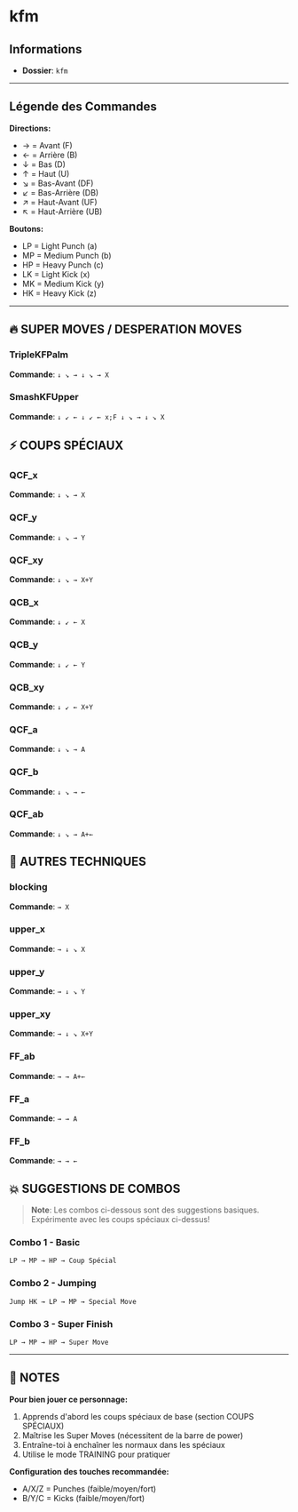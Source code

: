 # kfm

## Informations
- **Dossier**: `kfm`

---

## Légende des Commandes

**Directions:**
- → = Avant (F)
- ← = Arrière (B)
- ↓ = Bas (D)
- ↑ = Haut (U)
- ↘ = Bas-Avant (DF)
- ↙ = Bas-Arrière (DB)
- ↗ = Haut-Avant (UF)
- ↖ = Haut-Arrière (UB)

**Boutons:**
- LP = Light Punch (a)
- MP = Medium Punch (b)
- HP = Heavy Punch (c)
- LK = Light Kick (x)
- MK = Medium Kick (y)
- HK = Heavy Kick (z)

---

## 🔥 SUPER MOVES / DESPERATION MOVES

### TripleKFPalm
**Commande**: `↓ ↘ → ↓ ↘ → X`

### SmashKFUpper
**Commande**: `↓ ↙ ← ↓ ↙ ← x;F ↓ ↘ → ↓ ↘ X`


## ⚡ COUPS SPÉCIAUX

### QCF_x
**Commande**: `↓ ↘ → X`

### QCF_y
**Commande**: `↓ ↘ → Y`

### QCF_xy
**Commande**: `↓ ↘ → X+Y`

### QCB_x
**Commande**: `↓ ↙ ← X`

### QCB_y
**Commande**: `↓ ↙ ← Y`

### QCB_xy
**Commande**: `↓ ↙ ← X+Y`

### QCF_a
**Commande**: `↓ ↘ → A`

### QCF_b
**Commande**: `↓ ↘ → ←`

### QCF_ab
**Commande**: `↓ ↘ → A+←`


## 🎯 AUTRES TECHNIQUES

### blocking
**Commande**: `→ X`

### upper_x
**Commande**: `→ ↓ ↘ X`

### upper_y
**Commande**: `→ ↓ ↘ Y`

### upper_xy
**Commande**: `→ ↓ ↘ X+Y`

### FF_ab
**Commande**: `→ → A+←`

### FF_a
**Commande**: `→ → A`

### FF_b
**Commande**: `→ → ←`


## 💥 SUGGESTIONS DE COMBOS

> **Note**: Les combos ci-dessous sont des suggestions basiques. Expérimente avec les coups spéciaux ci-dessus!

### Combo 1 - Basic
```
LP → MP → HP → Coup Spécial
```

### Combo 2 - Jumping
```
Jump HK → LP → MP → Special Move
```

### Combo 3 - Super Finish
```
LP → MP → HP → Super Move
```

---

## 📝 NOTES

**Pour bien jouer ce personnage:**
1. Apprends d'abord les coups spéciaux de base (section COUPS SPÉCIAUX)
2. Maîtrise les Super Moves (nécessitent de la barre de power)
3. Entraîne-toi à enchaîner les normaux dans les spéciaux
4. Utilise le mode TRAINING pour pratiquer

**Configuration des touches recommandée:**
- A/X/Z = Punches (faible/moyen/fort)
- B/Y/C = Kicks (faible/moyen/fort)

